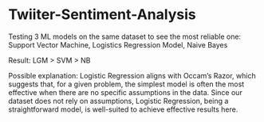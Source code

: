 # Twiiter-Sentiment-Analysis
Testing 3 ML models on the same dataset to see the most reliable one: Support Vector Machine, Logistics Regression Model, Naive Bayes

Result: LGM > SVM > NB

Possible explanation: Logistic Regression aligns with Occam’s Razor, which suggests that, for a given problem, the simplest model is often the most effective when there are no specific assumptions in the data. Since our dataset does not rely on assumptions, Logistic Regression, being a straightforward model, is well-suited to achieve effective results here.

